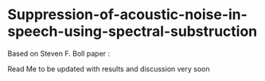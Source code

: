 # Suppression-of-acoustic-noise-in-speech-using-spectral-substruction

Based on Steven F. Boll paper : 

Read Me to be updated with results and discussion very soon 
